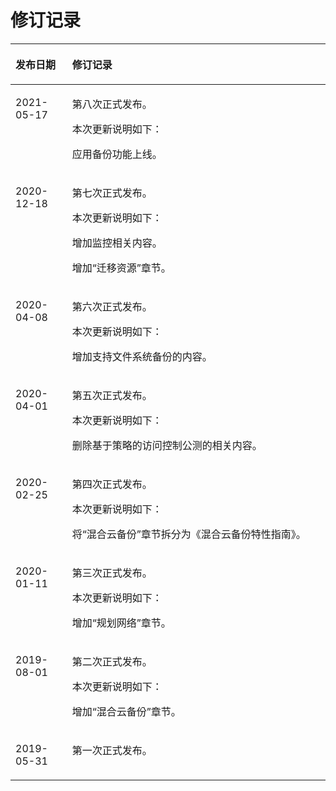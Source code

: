 # 修订记录<a name="cbr_03_0046"></a>

<a name="table9767753113510"></a>
<table><thead align="left"><tr id="row11772153183510"><th class="cellrowborder" valign="top" width="18%" id="mcps1.1.3.1.1"><p id="p1677675312355"><a name="p1677675312355"></a><a name="p1677675312355"></a><strong id="b2779195313356"><a name="b2779195313356"></a><a name="b2779195313356"></a>发布日期</strong></p>
</th>
<th class="cellrowborder" valign="top" width="82%" id="mcps1.1.3.1.2"><p id="p12781105310351"><a name="p12781105310351"></a><a name="p12781105310351"></a><strong id="b147834533351"><a name="b147834533351"></a><a name="b147834533351"></a>修订记录</strong></p>
</th>
</tr>
</thead>
<tbody><tr id="row47513742514"><td class="cellrowborder" valign="top" width="18%" headers="mcps1.1.3.1.1 "><p id="p976117122518"><a name="p976117122518"></a><a name="p976117122518"></a>2021-05-17</p>
</td>
<td class="cellrowborder" valign="top" width="82%" headers="mcps1.1.3.1.2 "><p id="p122661712514"><a name="p122661712514"></a><a name="p122661712514"></a>第八次正式发布。</p>
<p id="p936445041518"><a name="p936445041518"></a><a name="p936445041518"></a>本次更新说明如下：</p>
<p id="p1771175781510"><a name="p1771175781510"></a><a name="p1771175781510"></a>应用备份功能上线。</p>
</td>
</tr>
<tr id="row440992519469"><td class="cellrowborder" valign="top" width="18%" headers="mcps1.1.3.1.1 "><p id="p1741032517468"><a name="p1741032517468"></a><a name="p1741032517468"></a>2020-12-18</p>
</td>
<td class="cellrowborder" valign="top" width="82%" headers="mcps1.1.3.1.2 "><p id="p1741013250463"><a name="p1741013250463"></a><a name="p1741013250463"></a>第七次正式发布。</p>
<p id="p8753946114615"><a name="p8753946114615"></a><a name="p8753946114615"></a>本次更新说明如下：</p>
<p id="p11753184618461"><a name="p11753184618461"></a><a name="p11753184618461"></a>增加监控相关内容。</p>
<p id="p927751416470"><a name="p927751416470"></a><a name="p927751416470"></a>增加“迁移资源”章节。</p>
</td>
</tr>
<tr id="row9265142692817"><td class="cellrowborder" valign="top" width="18%" headers="mcps1.1.3.1.1 "><p id="p154397113279"><a name="p154397113279"></a><a name="p154397113279"></a>2020-04-08</p>
</td>
<td class="cellrowborder" valign="top" width="82%" headers="mcps1.1.3.1.2 "><p id="p03285222272"><a name="p03285222272"></a><a name="p03285222272"></a>第六次正式发布。</p>
<p id="p8328132215279"><a name="p8328132215279"></a><a name="p8328132215279"></a>本次更新说明如下：</p>
<p id="p10765102713272"><a name="p10765102713272"></a><a name="p10765102713272"></a>增加支持文件系统备份的内容。</p>
</td>
</tr>
<tr id="row1122516158573"><td class="cellrowborder" valign="top" width="18%" headers="mcps1.1.3.1.1 "><p id="p206301831316"><a name="p206301831316"></a><a name="p206301831316"></a>2020-04-01</p>
</td>
<td class="cellrowborder" valign="top" width="82%" headers="mcps1.1.3.1.2 "><p id="p563818105212"><a name="p563818105212"></a><a name="p563818105212"></a>第五次正式发布。</p>
<p id="p1634181526"><a name="p1634181526"></a><a name="p1634181526"></a>本次更新说明如下：</p>
<p id="p17163323175212"><a name="p17163323175212"></a><a name="p17163323175212"></a>删除基于策略的访问控制公测的相关内容。</p>
</td>
</tr>
<tr id="row3207155211552"><td class="cellrowborder" valign="top" width="18%" headers="mcps1.1.3.1.1 "><p id="p18207205225513"><a name="p18207205225513"></a><a name="p18207205225513"></a>2020-02-25</p>
</td>
<td class="cellrowborder" valign="top" width="82%" headers="mcps1.1.3.1.2 "><p id="p12255741569"><a name="p12255741569"></a><a name="p12255741569"></a>第四次正式发布。</p>
<p id="p11255184185616"><a name="p11255184185616"></a><a name="p11255184185616"></a>本次更新说明如下：</p>
<p id="p1964881185614"><a name="p1964881185614"></a><a name="p1964881185614"></a>将“混合云备份”章节拆分为《混合云备份特性指南》。</p>
</td>
</tr>
<tr id="row16216433214"><td class="cellrowborder" valign="top" width="18%" headers="mcps1.1.3.1.1 "><p id="p1362143182119"><a name="p1362143182119"></a><a name="p1362143182119"></a>2020-01-11</p>
</td>
<td class="cellrowborder" valign="top" width="82%" headers="mcps1.1.3.1.2 "><p id="p165972548218"><a name="p165972548218"></a><a name="p165972548218"></a>第三次正式发布。</p>
<p id="p15597125416217"><a name="p15597125416217"></a><a name="p15597125416217"></a>本次更新说明如下：</p>
<p id="p7477125814216"><a name="p7477125814216"></a><a name="p7477125814216"></a>增加“规划网络”章节。</p>
</td>
</tr>
<tr id="row11376185974011"><td class="cellrowborder" valign="top" width="18%" headers="mcps1.1.3.1.1 "><p id="p637745944017"><a name="p637745944017"></a><a name="p637745944017"></a>2019-08-01</p>
</td>
<td class="cellrowborder" valign="top" width="82%" headers="mcps1.1.3.1.2 "><p id="p103771859134013"><a name="p103771859134013"></a><a name="p103771859134013"></a>第二次正式发布。</p>
<p id="p5213102715417"><a name="p5213102715417"></a><a name="p5213102715417"></a>本次更新说明如下：</p>
<p id="p8316203534116"><a name="p8316203534116"></a><a name="p8316203534116"></a>增加“混合云备份”章节。</p>
</td>
</tr>
<tr id="row278712535351"><td class="cellrowborder" valign="top" width="18%" headers="mcps1.1.3.1.1 "><p id="p4790753103520"><a name="p4790753103520"></a><a name="p4790753103520"></a>2019-05-31</p>
</td>
<td class="cellrowborder" valign="top" width="82%" headers="mcps1.1.3.1.2 "><p id="p1279312538355"><a name="p1279312538355"></a><a name="p1279312538355"></a>第一次正式发布。</p>
</td>
</tr>
</tbody>
</table>

